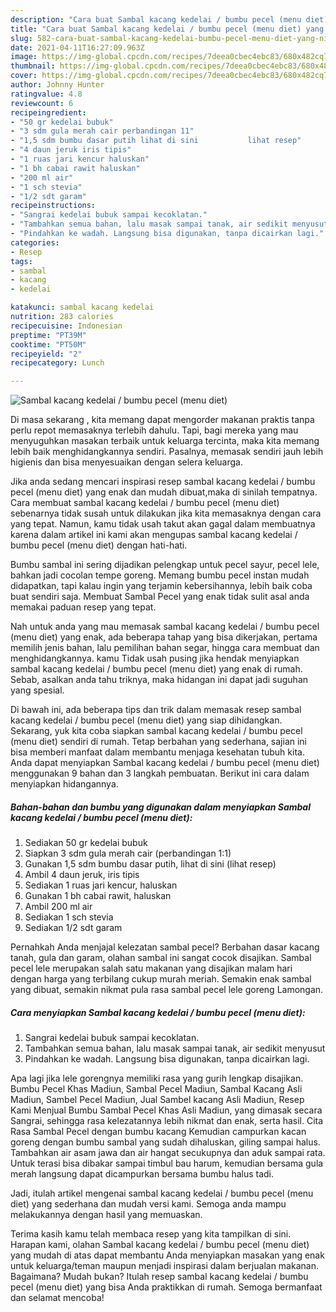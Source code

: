 ```yaml
---
description: "Cara buat Sambal kacang kedelai / bumbu pecel (menu diet) yang nikmat Untuk Jualan"
title: "Cara buat Sambal kacang kedelai / bumbu pecel (menu diet) yang nikmat Untuk Jualan"
slug: 582-cara-buat-sambal-kacang-kedelai-bumbu-pecel-menu-diet-yang-nikmat-untuk-jualan
date: 2021-04-11T16:27:09.963Z
image: https://img-global.cpcdn.com/recipes/7deea0cbec4ebc83/680x482cq70/sambal-kacang-kedelai-bumbu-pecel-menu-diet-foto-resep-utama.jpg
thumbnail: https://img-global.cpcdn.com/recipes/7deea0cbec4ebc83/680x482cq70/sambal-kacang-kedelai-bumbu-pecel-menu-diet-foto-resep-utama.jpg
cover: https://img-global.cpcdn.com/recipes/7deea0cbec4ebc83/680x482cq70/sambal-kacang-kedelai-bumbu-pecel-menu-diet-foto-resep-utama.jpg
author: Johnny Hunter
ratingvalue: 4.8
reviewcount: 6
recipeingredient:
- "50 gr kedelai bubuk"
- "3 sdm gula merah cair perbandingan 11"
- "1,5 sdm bumbu dasar putih lihat di sini           lihat resep"
- "4 daun jeruk iris tipis"
- "1 ruas jari kencur haluskan"
- "1 bh cabai rawit haluskan"
- "200 ml air"
- "1 sch stevia"
- "1/2 sdt garam"
recipeinstructions:
- "Sangrai kedelai bubuk sampai kecoklatan."
- "Tambahkan semua bahan, lalu masak sampai tanak, air sedikit menyusut"
- "Pindahkan ke wadah. Langsung bisa digunakan, tanpa dicairkan lagi."
categories:
- Resep
tags:
- sambal
- kacang
- kedelai

katakunci: sambal kacang kedelai 
nutrition: 283 calories
recipecuisine: Indonesian
preptime: "PT39M"
cooktime: "PT50M"
recipeyield: "2"
recipecategory: Lunch

---
```



![Sambal kacang kedelai / bumbu pecel (menu diet)](https://img-global.cpcdn.com/recipes/7deea0cbec4ebc83/680x482cq70/sambal-kacang-kedelai-bumbu-pecel-menu-diet-foto-resep-utama.jpg)

Di masa  sekarang , kita memang dapat mengorder makanan praktis tanpa perlu repot memasaknya terlebih dahulu. Tapi, bagi mereka yang mau menyuguhkan masakan terbaik untuk keluarga tercinta, maka kita memang lebih baik menghidangkannya sendiri. Pasalnya, memasak sendiri jauh lebih higienis dan bisa menyesuaikan dengan selera keluarga.

Jika anda sedang mencari inspirasi resep sambal kacang kedelai / bumbu pecel (menu diet) yang enak dan mudah dibuat,maka di sinilah tempatnya. Cara membuat sambal kacang kedelai / bumbu pecel (menu diet)  sebenarnya tidak susah untuk dilakukan jika kita memasaknya dengan cara yang tepat. Namun, kamu tidak usah takut akan gagal dalam membuatnya 
karena dalam artikel ini kami akan mengupas sambal kacang kedelai / bumbu pecel (menu diet) dengan hati-hati.  

Bumbu sambal ini sering dijadikan pelengkap untuk pecel sayur, pecel lele, bahkan jadi cocolan tempe goreng. Memang bumbu pecel instan mudah didapatkan, tapi kalau ingin yang terjamin kebersihannya, lebih baik coba buat sendiri saja. Membuat Sambal Pecel yang enak tidak sulit asal anda memakai paduan resep yang tepat.

Nah untuk anda yang mau memasak sambal kacang kedelai / bumbu pecel (menu diet) yang enak, ada beberapa tahap yang bisa dikerjakan, pertama memilih jenis bahan, lalu pemilihan bahan segar, hingga cara membuat dan menghidangkannya. kamu Tidak usah pusing jika hendak menyiapkan sambal kacang kedelai / bumbu pecel (menu diet) yang enak di rumah. Sebab, asalkan anda  tahu triknya, maka hidangan ini dapat jadi suguhan yang spesial.

Di bawah ini, ada beberapa tips dan trik dalam memasak resep sambal kacang kedelai / bumbu pecel (menu diet) yang siap dihidangkan. Sekarang, yuk kita coba siapkan sambal kacang kedelai / bumbu pecel (menu diet) sendiri di rumah. Tetap berbahan yang sederhana, sajian ini bisa memberi manfaat dalam membantu menjaga kesehatan tubuh kita. Anda dapat menyiapkan Sambal kacang kedelai / bumbu pecel (menu diet) menggunakan 9 bahan dan 3 langkah pembuatan. Berikut ini cara dalam menyiapkan hidangannya.

<!--inarticleads1-->

##### Bahan-bahan dan bumbu yang digunakan dalam menyiapkan Sambal kacang kedelai / bumbu pecel (menu diet):

1. Sediakan 50 gr kedelai bubuk
1. Siapkan 3 sdm gula merah cair (perbandingan 1:1)
1. Gunakan 1,5 sdm bumbu dasar putih, lihat di sini           (lihat resep)
1. Ambil 4 daun jeruk, iris tipis
1. Sediakan 1 ruas jari kencur, haluskan
1. Gunakan 1 bh cabai rawit, haluskan
1. Ambil 200 ml air
1. Sediakan 1 sch stevia
1. Sediakan 1/2 sdt garam


Pernahkah Anda menjajal kelezatan sambal pecel? Berbahan dasar kacang tanah, gula dan garam, olahan sambal ini sangat cocok disajikan. Sambal pecel lele merupakan salah satu makanan yang disajikan malam hari dengan harga yang terbilang cukup murah meriah. Semakin enak sambal yang dibuat, semakin nikmat pula rasa sambal pecel lele goreng Lamongan. 

<!--inarticleads2-->

##### Cara menyiapkan Sambal kacang kedelai / bumbu pecel (menu diet):

1. Sangrai kedelai bubuk sampai kecoklatan.
1. Tambahkan semua bahan, lalu masak sampai tanak, air sedikit menyusut
1. Pindahkan ke wadah. Langsung bisa digunakan, tanpa dicairkan lagi.


Apa lagi jika lele gorengnya memiliki rasa yang gurih lengkap disajikan. Bumbu Pecel Khas Madiun, Sambal Pecel Madiun, Sambal Kacang Asli Madiun, Sambel Pecel Madiun, Jual Sambel kacang Asli Madiun, Resep Kami Menjual Bumbu Sambal Pecel Khas Asli Madiun, yang dimasak secara Sangrai, sehingga rasa kelezatannya lebih nikmat dan enak, serta hasil. Cita Rasa Sambal Pecel dengan bumbu kacang Kemudian campurkan kacan goreng dengan bumbu sambal yang sudah dihaluskan, giling sampai halus. Tambahkan air asam jawa dan air hangat secukupnya dan aduk sampai rata. Untuk terasi bisa dibakar sampai timbul bau harum, kemudian bersama gula merah langsung dapat dicampurkan bersama bumbu halus tadi. 

Jadi, itulah artikel mengenai  sambal kacang kedelai / bumbu pecel (menu diet)  yang sederhana dan mudah versi kami. Semoga anda mampu melakukannya dengan hasil yang memuaskan. 

Terima kasih kamu telah membaca resep yang kita tampilkan di sini. Harapan kami, olahan  Sambal kacang kedelai / bumbu pecel (menu diet) yang mudah di atas dapat membantu Anda menyiapkan masakan yang enak untuk keluarga/teman maupun menjadi inspirasi dalam berjualan makanan. Bagaimana? Mudah bukan? Itulah resep sambal kacang kedelai / bumbu pecel (menu diet) yang bisa Anda praktikkan di rumah. Semoga bermanfaat dan selamat mencoba!

